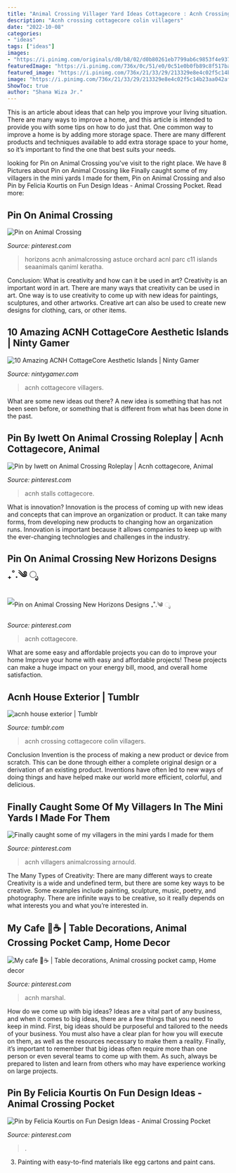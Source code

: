 ```yaml
---
title: "Animal Crossing Villager Yard Ideas Cottagecore : Acnh Crossing Cottagecore Colin Villagers"
description: "Acnh crossing cottagecore colin villagers"
date: "2022-10-08"
categories:
- "ideas"
tags: ["ideas"]
images:
- "https://i.pinimg.com/originals/d0/b8/02/d0b80261eb7799ab6c9853f4e9371df2.jpg"
featuredImage: "https://i.pinimg.com/736x/0c/51/e0/0c51e0b0fb89c8f517bad7e84e9652f9.jpg"
featured_image: "https://i.pinimg.com/736x/21/33/29/213329e8e4c02f5c14b23aa042af5e59.jpg"
image: "https://i.pinimg.com/736x/21/33/29/213329e8e4c02f5c14b23aa042af5e59.jpg"
ShowToc: true
author: "Shana Wiza Jr."
---
```



This is an article about ideas that can help you improve your living situation. There are many ways to improve a home, and this article is intended to provide you with some tips on how to do just that. One common way to improve a home is by adding more storage space. There are many different products and techniques available to add extra storage space to your home, so it’s important to find the one that best suits your needs.

	

		
looking for Pin on Animal Crossing you've visit to the right place. We have 8 Pictures about Pin on Animal Crossing like Finally caught some of my villagers in the mini yards I made for them, Pin on Animal Crossing and also Pin by Felicia Kourtis on Fun Design Ideas - Animal Crossing Pocket. Read more:
		
    
## Pin On Animal Crossing

<img loading=lazy src="https://i.pinimg.com/736x/66/3c/79/663c791f284ae9d18d02b1407745e102.jpg" onerror="this.onerror=null;this.src='https://tse4.mm.bing.net/th?id=OIP.v6qEcA-TBDaAPpuQyi5S-gHaHa&amp;pid=15.1';" alt="Pin on Animal Crossing">

_Source: pinterest.com_

>horizons acnh animalcrossing astuce orchard acnl parc c11 islands seaanimals qaniml keratha. 

	

Conclusion: What is creativity and how can it be used in art?
Creativity is an important word in art. There are many ways that creativity can be used in art. One way is to use creativity to come up with new ideas for paintings, sculptures, and other artworks. Creative art can also be used to create new designs for clothing, cars, or other items.

    
## 10 Amazing ACNH CottageCore Aesthetic Islands | Ninty Gamer

<img loading=lazy src="https://i1.wp.com/nintygamer.com/wp-content/uploads/2020/11/acnh-cottagecore-kitchen.jpg?resize=700%2C393&amp;ssl=1" onerror="this.onerror=null;this.src='https://tse2.mm.bing.net/th?id=OIP.m9TrY2pEodM_nmBcpXZSwwHaEK&amp;pid=15.1';" alt="10 Amazing ACNH CottageCore Aesthetic Islands | Ninty Gamer">

_Source: nintygamer.com_

>acnh cottagecore villagers. 

	

What are some new ideas out there?
A new idea is something that has not been seen before, or something that is different from what has been done in the past.

    
## Pin By Iwett On Animal Crossing Roleplay | Acnh Cottagecore, Animal

<img loading=lazy src="https://i.pinimg.com/736x/98/54/b3/9854b324356c955dfb584afb5a05605e.jpg" onerror="this.onerror=null;this.src='https://tse1.mm.bing.net/th?id=OIP.Zsm9GyZZyIOleIhbDx9u0gHaFi&amp;pid=15.1';" alt="Pin by Iwett on Animal Crossing Roleplay | Acnh cottagecore, Animal">

_Source: pinterest.com_

>acnh stalls cottagecore. 

	

What is innovation?
Innovation is the process of coming up with new ideas and concepts that can improve an organization or product. It can take many forms, from developing new products to changing how an organization runs. Innovation is important because it allows companies to keep up with the ever-changing technologies and challenges in the industry.

    
## Pin On Animal Crossing New Horizons Designs ₊˚.༄ ೃ

<img loading=lazy src="https://i.pinimg.com/736x/21/33/29/213329e8e4c02f5c14b23aa042af5e59.jpg" onerror="this.onerror=null;this.src='https://tse4.mm.bing.net/th?id=OIP.OW82chr7k0-PXRJUML5uHgHaEK&amp;pid=15.1';" alt="Pin on Animal Crossing New Horizons Designs ₊˚.༄ ೃ">

_Source: pinterest.com_

>acnh cottagecore. 

	

What are some easy and affordable projects you can do to improve your home
Improve your home with easy and affordable projects! These projects can make a huge impact on your energy bill, mood, and overall home satisfaction.

    
## Acnh House Exterior | Tumblr

<img loading=lazy src="https://64.media.tumblr.com/3238a04b0275fdc0465d9f0df609b8d5/ff497591112e06c6-63/s1280x1920/8a54f7b3c4c5e7c642d1c1295cefcdf4ce5b5e93.png" onerror="this.onerror=null;this.src='https://tse3.mm.bing.net/th?id=OIP.M636Ptjved46BnHNlvoG_gHaEH&amp;pid=15.1';" alt="acnh house exterior | Tumblr">

_Source: tumblr.com_

>acnh crossing cottagecore colin villagers. 

	

Conclusion
Invention is the process of making a new product or device from scratch. This can be done through either a complete original design or a derivation of an existing product. Inventions have often led to new ways of doing things and have helped make our world more efficient, colorful, and delicious.

    
## Finally Caught Some Of My Villagers In The Mini Yards I Made For Them

<img loading=lazy src="https://i.pinimg.com/736x/2d/3f/8b/2d3f8b0b4ee3171baabe1f67a2ce1c76.jpg" onerror="this.onerror=null;this.src='https://tse3.mm.bing.net/th?id=OIP.qzOCTnzWflQPs7xYOHohygHaGk&amp;pid=15.1';" alt="Finally caught some of my villagers in the mini yards I made for them">

_Source: pinterest.com_

>acnh villagers animalcrossing arnould. 

	

The Many Types of Creativity: There are many different ways to create
Creativity is a wide and undefined term, but there are some key ways to be creative. Some examples include painting, sculpture, music, poetry, and photography. There are infinite ways to be creative, so it really depends on what interests you and what you’re interested in.

    
## My Cafe 🌱☕ | Table Decorations, Animal Crossing Pocket Camp, Home Decor

<img loading=lazy src="https://i.pinimg.com/736x/0c/51/e0/0c51e0b0fb89c8f517bad7e84e9652f9.jpg" onerror="this.onerror=null;this.src='https://tse4.mm.bing.net/th?id=OIP.7_KPmkTopJKq-7tukWbMywHaHa&amp;pid=15.1';" alt="My cafe 🌱☕ | Table decorations, Animal crossing pocket camp, Home decor">

_Source: pinterest.com_

>acnh marshal. 

	

How do we come up with big ideas?
Ideas are a vital part of any business, and when it comes to big ideas, there are a few things that you need to keep in mind. First, big ideas should be purposeful and tailored to the needs of your business. You must also have a clear plan for how you will execute on them, as well as the resources necessary to make them a reality. Finally, it’s important to remember that big ideas often require more than one person or even several teams to come up with them. As such, always be prepared to listen and learn from others who may have experience working on large projects.

    
## Pin By Felicia Kourtis On Fun Design Ideas - Animal Crossing Pocket

<img loading=lazy src="https://i.pinimg.com/originals/d0/b8/02/d0b80261eb7799ab6c9853f4e9371df2.jpg" onerror="this.onerror=null;this.src='https://tse3.mm.bing.net/th?id=OIP.xf-ib37vOT5A0Tv69-oUqgHaLq&amp;pid=15.1';" alt="Pin by Felicia Kourtis on Fun Design Ideas - Animal Crossing Pocket">

_Source: pinterest.com_

>. 

	

3. Painting with easy-to-find materials like egg cartons and paint cans.

